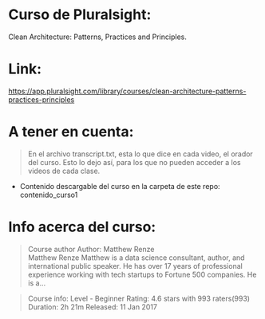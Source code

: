 # Curso de Pluralsight:
Clean Architecture: Patterns, Practices and Principles.
# Link: 
https://app.pluralsight.com/library/courses/clean-architecture-patterns-practices-principles
# A tener en cuenta: 
> En el archivo transcript.txt, esta lo que dice en cada video, el orador del curso. Esto lo dejo así, para los que no pueden acceder a los videos de cada clase.
- Contenido descargable del curso en la carpeta de este repo: contenido_curso1
# Info acerca del curso:
> Course author
Author: Matthew Renze	
Matthew Renze
Matthew is a data science consultant, author, and international public speaker. He has over 17 years of professional experience working with tech startups to Fortune 500 companies. He is a...

> Course info: Level - Beginner
> Rating: 4.6 stars with 993 raters(993)
> Duration: 2h 21m
> Released: 11 Jan 2017